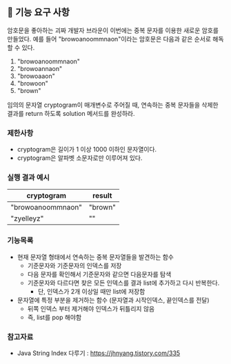 ## 🚀 기능 요구 사항

암호문을 좋아하는 괴짜 개발자 브라운이 이번에는 중복 문자를 이용한 새로운 암호를 만들었다. 예를 들어 "browoanoommnaon"이라는 암호문은 다음과 같은 순서로 해독할 수 있다.

1. "browoanoommnaon"
2. "browoannaon"
3. "browoaaon"
4. "browoon"
5. "brown"

임의의 문자열 cryptogram이 매개변수로 주어질 때, 연속하는 중복 문자들을 삭제한 결과를 return 하도록 solution 메서드를 완성하라.

### 제한사항

- cryptogram은 길이가 1 이상 1000 이하인 문자열이다.
- cryptogram은 알파벳 소문자로만 이루어져 있다.

### 실행 결과 예시

| cryptogram | result |
| --- | --- |
| "browoanoommnaon" | "brown" |
| "zyelleyz" | "" |

### 기능목록
- 현재 문자열 형태에서 연속하는 중복 문자열들을 발견하는 함수
    - 기준문자와 기준문자의 인덱스를 저장
    - 다음 문자를 확인해서 기준문자와 같으면 다음문자를 탐색
    - 기준문자와 다르다면 찾은 모든 인덱스를 결과 list에 추가하고 다시 반복한다.
        - 단, 인덱스가 2개 이상일 때만 list에 저장함
- 문자열에 특정 부분을 제거하는 함수 (문자열과 시작인덱스, 끝인덱스를 전달)
    - 뒤쪽 인덱스 부터 제거해야 인덱스가 뒤틀리지 않음
    - 즉, list를 pop 해야함

### 참고자료
- Java String Index 다루기 : https://jhnyang.tistory.com/335


